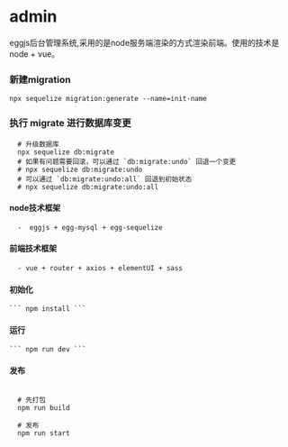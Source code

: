 # admin
eggjs后台管理系统,采用的是node服务端渲染的方式渲染前端。使用的技术是node + vue。

  ### 新建migration

  ```npx sequelize migration:generate --name=init-name```
  ### 执行 migrate 进行数据库变更

  ```
    # 升级数据库
    npx sequelize db:migrate
    # 如果有问题需要回滚，可以通过 `db:migrate:undo` 回退一个变更
    # npx sequelize db:migrate:undo
    # 可以通过 `db:migrate:undo:all` 回退到初始状态
    # npx sequelize db:migrate:undo:all
  ```
  
  #### node技术框架
      -  eggjs + egg-mysql + egg-sequelize
 
  #### 前端技术框架
      - vue + router + axios + elementUI + sass
  #### 初始化
    ``` npm install ```
  #### 运行
    ``` npm run dev ```
  #### 发布
  ```
  
    # 先打包
    npm run build

    # 发布
    npm run start
  ```
